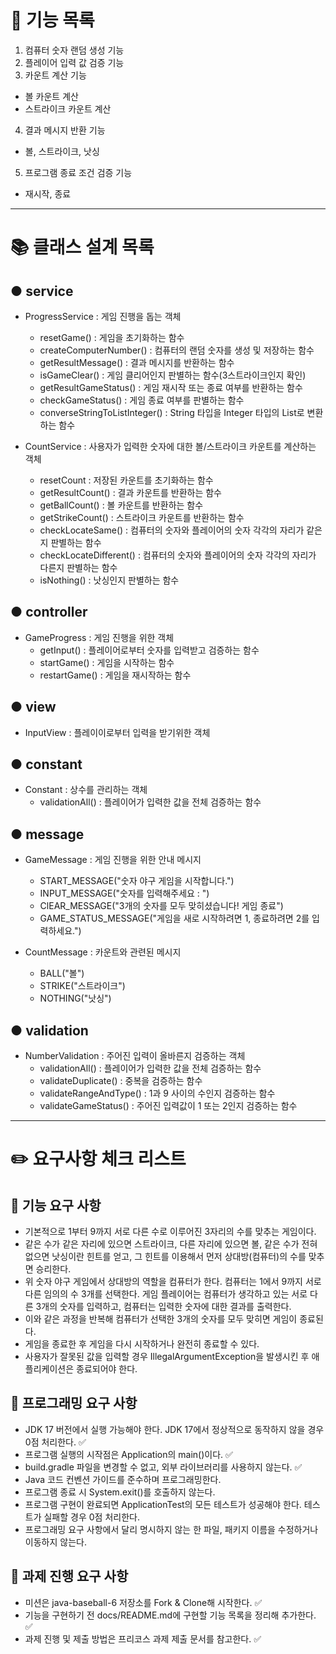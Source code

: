 # 🚀 기능 목록

1. 컴퓨터 숫자 랜덤 생성 기능
2. 플레이어 입력 값 검증 기능
3. 카운트 계산 기능

- 볼 카운트 계산
- 스트라이크 카운트 계산

4. 결과 메시지 반환 기능

- 볼, 스트라이크, 낫싱

5. 프로그램 종료 조건 검증 기능

- 재시작, 종료

---

# 📚 클래스 설계 목록

## ● service

- ProgressService : 게임 진행을 돕는 객체
    - resetGame() : 게임을 초기화하는 함수
    - createComputerNumber() : 컴퓨터의 랜덤 숫자를 생성 및 저장하는 함수
    - getResultMessage() : 결과 메시지를 반환하는 함수
    - isGameClear() : 게임 클리어인지 판별하는 함수(3스트라이크인지 확인)
    - getResultGameStatus() : 게임 재시작 또는 종료 여부를 반환하는 함수
    - checkGameStatus() : 게임 종료 여부를 판별하는 함수
    - converseStringToListInteger() : String 타입을 Integer 타입의 List로 변환하는 함수


- CountService : 사용자가 입력한 숫자에 대한 볼/스트라이크 카운트를 계산하는 객체
    - resetCount : 저장된 카운트를 초기화하는 함수
    - getResultCount() : 결과 카운트를 반환하는 함수
    - getBallCount() : 볼 카운트를 반환하는 함수
    - getStrikeCount() : 스트라이크 카운트를 반환하는 함수
    - checkLocateSame() : 컴퓨터의 숫자와 플레이어의 숫자 각각의 자리가 같은지 판별하는 함수
    - checkLocateDifferent() : 컴퓨터의 숫자와 플레이어의 숫자 각각의 자리가 다른지 판별하는 함수
    - isNothing() : 낫싱인지 판별하는 함수

## ● controller

- GameProgress : 게임 진행을 위한 객체
    - getInput() : 플레이어로부터 숫자를 입력받고 검증하는 함수
    - startGame() : 게임을 시작하는 함수
    - restartGame() : 게임을 재시작하는 함수

## ● view

- InputView : 플레이이로부터 입력을 받기위한 객체

## ● constant

- Constant : 상수를 관리하는 객체
    - validationAll() : 플레이어가 입력한 값을 전체 검증하는 함수

## ● message

- GameMessage : 게임 진행을 위한 안내 메시지
    - START_MESSAGE("숫자 야구 게임을 시작합니다.")
    - INPUT_MESSAGE("숫자를 입력해주세요 : ")
    - ClEAR_MESSAGE("3개의 숫자를 모두 맞히셨습니다! 게임 종료")
    - GAME_STATUS_MESSAGE("게임을 새로 시작하려면 1, 종료하려면 2를 입력하세요.")

- CountMessage : 카운트와 관련된 메시지
    - BALL("볼")
    - STRIKE("스트라이크")
    - NOTHING("낫싱")

## ● validation

- NumberValidation : 주어진 입력이 올바른지 검증하는 객체
    - validationAll() : 플레이어가 입력한 값을 전체 검증하는 함수
    - validateDuplicate() : 중복을 검증하는 함수
    - validateRangeAndType() : 1과 9 사이의 수인지 검증하는 함수
    - validateGameStatus() : 주어진 입력값이 1 또는 2인지 검증하는 함수

---

# ✏️ 요구사항 체크 리스트

## 🎯 기능 요구 사항

- 기본적으로 1부터 9까지 서로 다른 수로 이루어진 3자리의 수를 맞추는 게임이다.
- 같은 수가 같은 자리에 있으면 스트라이크, 다른 자리에 있으면 볼, 같은 수가 전혀 없으면 낫싱이란 힌트를 얻고, 그 힌트를 이용해서 먼저 상대방(컴퓨터)의 수를 맞추면 승리한다.
- 위 숫자 야구 게임에서 상대방의 역할을 컴퓨터가 한다. 컴퓨터는 1에서 9까지 서로 다른 임의의 수 3개를 선택한다. 게임 플레이어는 컴퓨터가 생각하고 있는 서로 다른 3개의 숫자를 입력하고, 컴퓨터는 입력한
  숫자에 대한 결과를 출력한다.
- 이와 같은 과정을 반복해 컴퓨터가 선택한 3개의 숫자를 모두 맞히면 게임이 종료된다.
- 게임을 종료한 후 게임을 다시 시작하거나 완전히 종료할 수 있다.
- 사용자가 잘못된 값을 입력할 경우 IllegalArgumentException을 발생시킨 후 애플리케이션은 종료되어야 한다.

## 🎯 프로그래밍 요구 사항

- JDK 17 버전에서 실행 가능해야 한다. JDK 17에서 정상적으로 동작하지 않을 경우 0점 처리한다. ✅
- 프로그램 실행의 시작점은 Application의 main()이다. ✅
- build.gradle 파일을 변경할 수 없고, 외부 라이브러리를 사용하지 않는다. ✅
- Java 코드 컨벤션 가이드를 준수하며 프로그래밍한다.
- 프로그램 종료 시 System.exit()를 호출하지 않는다.
- 프로그램 구현이 완료되면 ApplicationTest의 모든 테스트가 성공해야 한다. 테스트가 실패할 경우 0점 처리한다.
- 프로그래밍 요구 사항에서 달리 명시하지 않는 한 파일, 패키지 이름을 수정하거나 이동하지 않는다.

## 🎯 과제 진행 요구 사항

- 미션은 java-baseball-6 저장소를 Fork & Clone해 시작한다. ✅
- 기능을 구현하기 전 docs/README.md에 구현할 기능 목록을 정리해 추가한다. ✅
- 과제 진행 및 제출 방법은 프리코스 과제 제출 문서를 참고한다. ✅